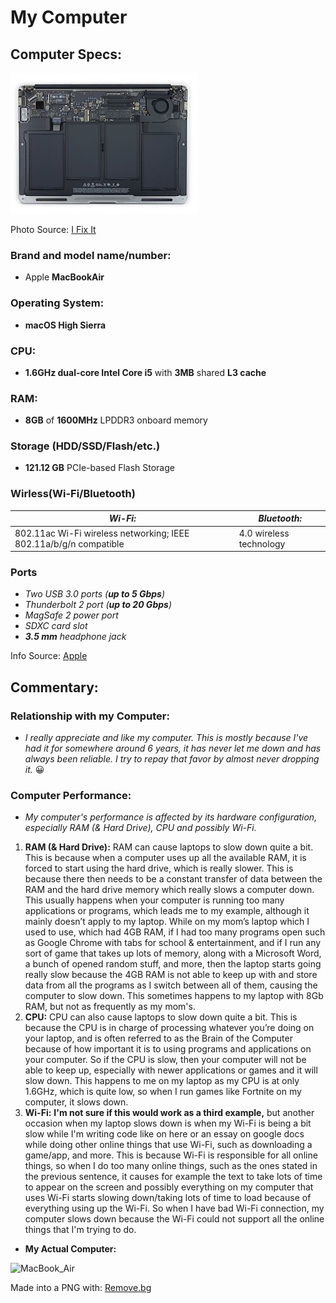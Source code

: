# My Computer
## Computer Specs:
![MacBook_Air-Hardware](Laptop_Hardware.jpg)

Photo Source: [I Fix It](https://www.ifixit.com/Teardown/MacBook+Air+13-Inch+Early+2015+Teardown/38266)
### Brand and model name/number:
* Apple **MacBookAir**
### Operating System:
* __macOS High Sierra__
### CPU:
* **1.6GHz dual-core Intel Core i5** with **3MB** shared **L3 cache**
### RAM:
* **8GB** of **1600MHz** LPDDR3 onboard memory
### Storage (HDD/SSD/Flash/etc.)
* __121.12 GB__ PCIe-based Flash Storage
### Wirless(Wi-Fi/Bluetooth)
| _Wi-Fi:_ | _Bluetooth:_ |
| ----------- | ----------- |
| 802.11ac Wi-Fi wireless networking; IEEE 802.11a/b/g/n compatible | 4.0 wireless technology |
### Ports
* *Two USB 3.0 ports (__up to 5 Gbps__)*
* _Thunderbolt 2 port (__up to 20 Gbps__)_
* *MagSafe 2 power port*
* _SDXC card slot_
* *__3.5 mm__ headphone jack*

Info Source: [Apple](https://support.apple.com/kb/sp714?locale=en_JO)

## Commentary:
### Relationship with my Computer:
* *I really appreciate and like my computer. This is mostly because I've had it for somewhere around 6 years, it has never let me down and has always been reliable. I try to repay that favor by almost never dropping it.* 😀
### Computer Performance:
* *My computer's performance is affected by its hardware configuration, especially RAM (& Hard Drive), CPU and possibly Wi-Fi.*
1. **RAM (& Hard Drive):** RAM can cause laptops to slow down quite a bit. This is because when a computer uses up all the available RAM, it is forced to start using the hard drive, which is really slower. This is because there then needs to be a constant transfer of data between the RAM and the hard drive memory which really slows a computer down. This usually happens when your computer is running too many applications or programs, which leads me to my example, although it mainly doesn’t apply to my laptop. While on my mom’s laptop which I used to use, which had 4GB RAM, if I had too many programs open such as Google Chrome with tabs for school & entertainment, and if I run any sort of game that takes up lots of memory, along with a Microsoft Word, a bunch of opened random stuff, and more, then the laptop starts going really slow because the 4GB RAM is not able to keep up with and store data from all the programs as I switch between all of them, causing the computer to slow down. This sometimes happens to my laptop with 8Gb RAM, but not as frequently as my mom's.
2. **CPU:**  CPU can also cause laptops to slow down quite a bit. This is because the CPU is in charge of processing whatever you’re doing on your laptop, and is often referred to as the Brain of the Computer because of how important it is to using programs and applications on your computer. So if the CPU is slow, then your computer will not be able to keep up, especially with newer applications or games and it will slow down. This happens to me on my laptop as my CPU is at only 1.6GHz, which is quite low, so when I run games like Fortnite on my computer, it slows down.
3. **Wi-Fi:** **I'm not sure if this would work as a third example,** but another occasion when my laptop slows down is when my Wi-Fi is being a bit slow while I'm writing code like on here or an essay on google docs while doing other online things that use Wi-Fi, such as downloading a game/app, and more. This is because Wi-Fi is responsible for all online things, so when I do too many online things, such as the ones stated in the previous sentence, it causes for example the text to take lots of time to appear on the screen and possibly everything on my computer that uses Wi-Fi starts slowing down/taking lots of time to load because of everything using up the Wi-Fi. So when I have bad Wi-Fi connection, my computer slows down because the Wi-Fi could not support all the online things that I'm trying to do.
* __My Actual Computer:__

![MacBook_Air](https://user-images.githubusercontent.com/89781925/131555614-d86f9b34-afe9-4bd8-ac59-1d59dacc5402.png)

Made into a PNG with: [Remove.bg](https://www.remove.bg/)
